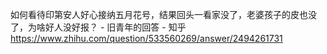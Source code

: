 如何看待印第安人好心接纳五月花号，结果回头一看家没了，老婆孩子的皮也没了，为啥好人没好报？ - 旧青年的回答 - 知乎
https://www.zhihu.com/question/533560269/answer/2494261731
